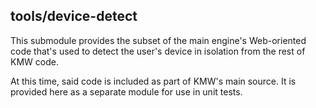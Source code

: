 ## tools/device-detect

This submodule provides the subset of the main engine's Web-oriented code that's used to detect
the user's device in isolation from the rest of KMW code.

At this time, said code is included as part of KMW's main source.  It is provided here as a
separate module for use in unit tests.